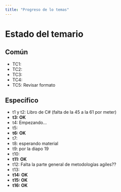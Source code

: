 ```yaml
---
title: "Progreso de lo temas"
---
```

# Estado del temario

## Común
- TC1:
- TC2:
- TC3:
- TC4:
- TC5: Revisar formato


## Específico
- t1 y t2: Libro de C# (falta de la 45 a la 61 por meter)
- **t3: OK**
- t4: Empezando...
- t5:
- **t6: OK**
- t7:
- t8: esperando material
- t9: por la diapo 19 
- t10:
- **t11: OK**
- t12: Falta la parte general de metodologías agiles??
- t13:
- **t14: OK**
- **t15: OK**
- **t16: OK**
